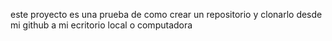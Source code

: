 este proyecto es una prueba de como crear un repositorio y clonarlo desde mi github a mi ecritorio local o computadora 